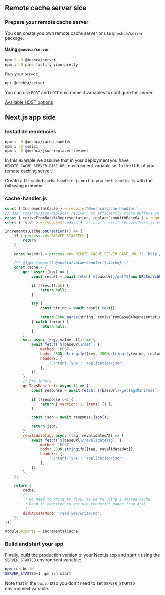 ## Remote cache server side

### Prepare your remote cache server

You can create you own remote cache server or use `@neshca/server` package.

#### Using `@neshca/server`

```bash
npm i -D @neshca/server
npm i -D pino fastify pino-pretty
```

Run your server:

```bash
npx @neshca/server
```

You can use `PORT` and `HOST` environment variables to configure the server.

[Available HOST options](https://fastify.dev/docs/latest/Reference/Server#listentextresolver)

## Next.js app side

### Install dependencies

```bash
npm i -D @neshca/cache-handler
npm i -D undici
npm i -D @neshca/json-replacer-reviver
```

In this example we assume that in your deployment you have `REMOTE_CACHE_SERVER_BASE_URL` environment variable set to the URL of your remote caching server.

Create a file called `cache-handler.js` next to you `next.config.js` with the following contents:

### cache-handler.js

```js
const { IncrementalCache } = require('@neshca/cache-handler');
// use `@neshca/json-replacer-reviver` to efficiently store Buffers in your cache.
const { reviveFromBase64Representation, replaceJsonWithBase64 } = require('@neshca/json-replacer-reviver');
const { fetch } = require('undici'); // use `undici` because Next.js pollutes global `fetch`.

IncrementalCache.onCreation(() => {
    if (!process.env.SERVER_STARTED) {
        return;
    }

    const baseUrl = process.env.REMOTE_CACHE_SERVER_BASE_URL ?? 'http://localhost:8080';

    /** @type {import('@neshca/cache-handler').Cache} */
    const cache = {
        get: async (key) => {
            const result = await fetch(`${baseUrl}/get?${new URLSearchParams({ key })}`);

            if (!result.ok) {
                return null;
            }

            try {
                const string = await result.text();

                return JSON.parse(string, reviveFromBase64Representation);
            } catch (error) {
                return null;
            }
        },
        set: async (key, value, ttl) => {
            await fetch(`${baseUrl}/set`, {
                method: 'POST',
                body: JSON.stringify([key, JSON.stringify(value, replaceJsonWithBase64), ttl]),
                headers: {
                    'Content-Type': 'application/json',
                },
            });
        },
        // @ts-ignore
        getTagsManifest: async () => {
            const response = await fetch(`${baseUrl}/getTagsManifest`);

            if (!response.ok) {
                return { version: 1, items: {} };
            }

            const json = await response.json();

            return json;
        },
        revalidateTag: async (tag, revalidatedAt) => {
            await fetch(`${baseUrl}/revalidateTag`, {
                method: 'POST',
                body: JSON.stringify([tag, revalidatedAt]),
                headers: {
                    'Content-Type': 'application/json',
                },
            });
        },
    };

    return {
        cache,
        /**
         * No need to write to disk, as we're using a shared cache.
         * Read is required to get pre-rendering pages from disk
         */
        diskAccessMode: 'read-yes/write-no',
    };
});

module.exports = IncrementalCache;
```

### Build and start your app

Finally, build the production version of your Next.js app and start it using the `SERVER_STARTED` environment variable:

```bash
npm run build
SERVER_STARTED=1 npm run start
```

Note that in the `build` step you don't need to set `SERVER_STARTED` environment variable.
